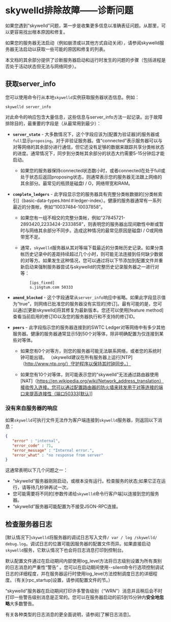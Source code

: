 # skywelld排除故障——诊断问题

如果您遇到“skywelld”问题，第一步是收集更多信息以准确表征问题。从那里，可以更容易找出根本原因和修复。

如果您的服务器无法启动（例如崩溃或以其他方式自动关闭），请参阅skywelld服务器无法启动以获取一些可能的原因和修复的列表。

本文档的其余部分提供了诊断服务器启动和运行时发生的问题的步骤（包括进程是否处于活动状态但无法与网络同步）。

## 获取server_info

您可以使用命令行从本地`skywelld`实例获取服务器状态信息。例如：

```
skywelld server_info
```

对此命令的响应包含大量信息，这些信息与server_info方法一起记录。出于故障排除目的，最重要的字段是（从最常用到最少）：

- **`server_state`** - 大多数情况下，这个字段应该为[配置为验证器]的服务器或`full`显示`proposing`。对于非验证服务器。值“connected”表示服务器可以与对等网络的其余部分进行通信，但它还没有足够的数据来跟踪共享分类帐状态的进度。通常情况下，同步到分类帐其余部分的状态大约需要5-15分钟后才能启动。

  - 如果您的服务器保持connected状态数小时，或者connected在处于full或处于状态后返回proposing状态，则通常表示您的服务器无法跟上网络的其余部分。最常见的瓶颈是磁盘I / O，网络带宽和RAM。
  

- **`complete_ledgers`** - 此字段显示您的服务器具有完整分类帐数据的[分类帐索引]（basic-data-types.html＃ledger-index）。健康的服务器通常有一系列最近的分类帐，例如“10037484-10037858”。

   - 如果您有一组不相交的完整分类帐，例如“27845721-2893420,2233424-2333858”，则表明您的服务器出现间歇性中断或暂时与网络其余部分不同步。造成这种情况的最常见原因是磁盘I / O或网络带宽不足。

  - 通常，`skywelld`服务器从其对等端下载最近的分类帐历史记录。如果分类帐历史记录中的差距持续超过几个小时，则可能无法连接到任何缺少数据的对等方。如果发生这种情况，您可以通过将以下节添加到配置文件并重新启动来强制服务器尝试与skywelld的完整历史记录服务器之一进行对等：

            [ips_fixed]
            s.jingtum.com 50333

- **`amend_blocked`** - 这个字段通常从`server_info`响应中省略。如果此字段显示值为“true”，则网络已批准您的服务器没有实现的[修订]。最有可能的是，您可以通过[更新skywelld]将其修复为最新版本。您还可以使用[feature method] 查看当前启用的修订ID以及您的服务器执行和不支持的修订ID。

- **`peers`** - 此字段指示您的服务器连接到的SWTC Ledger对等网络中有多少其他服务器。健康的服务器通常显示5到50个对等体，除非明确配置为仅连接到某些对等体。

   - 如果您有0个对等方，则您的服务器可能无法联系网络，或者您的系统时钟可能出错。 （skywelld建议在所有服务器上运行[NTP]（http://www.ntp.org/）守护程序以保持其时钟同步。）

  - 如果您有10个对等体，则可能表示您的“skywelld”无法通过路由器使用[NAT]（https://en.wikipedia.org/wiki/Network_address_translation）接收传入连接。您可以通过配置路由器的防火墙来转发用于对等连接的端口来提高连接性（端口50333[默认]]
  
### 没有来自服务器的响应

如果`skywelld`可执行文件无法作为客户端连接到`skywelld`服务器，则返回以下消息：

```JSON
{
   "error" : "internal",
   "error_code" : 71,
   "error_message" : "Internal error.",
   "error_what" : "no response from server"
}
```

这通常表明以下几个问题之一：

- “skywelld”服务器刚刚启动，或根本没有运行。检查服务的状态;如果它正在运行，请等待几秒钟再试一次。
- 您可能需要将不同的[参数传递给`skywelld`命令行客户端]以连接到您的服务器。
- “skywelld”服务器可能配置为不接受JSON-RPC连接。


## 检查服务器日志

[默认情况下]`skywelld`将服务器的调试日志写入文件`/ var / log /skywelld/ debug.log`。调试日志的位置可能因服务器的配置文件而异。如果直接启动`skywelld`服务，它默认情况下也会将日志消息打印到控制台。

默认配置文件通过在启动期间内部使用log_level方法将日志级别设置为所有类别的日志消息的严重性“警告” 。您可以在启动期间使用--silent命令行选项控制调试日志的详细程度，并在服务器运行时使用log_level方法控制调度日志的详细程度。（有关[rpc_startup]设置，请参阅配置文件的节。）

“skywelld”服务器在启动期间打印许多警告级别（“WRN”）消息并且稍后会不时打印一些警告级别消息是正常的。您可以在服务器启动的前5到15分钟内**安全地忽略**大多数警告。

有关各种类型的日志消息的更全面说明，请参阅[了解日志消息]。
